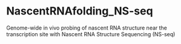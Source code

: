 # NascentRNAfolding_NS-seq
Genome-wide in vivo probing of nascent RNA structure near the transcription site with Nascent RNA Structure Sequencing (NS-seq)
